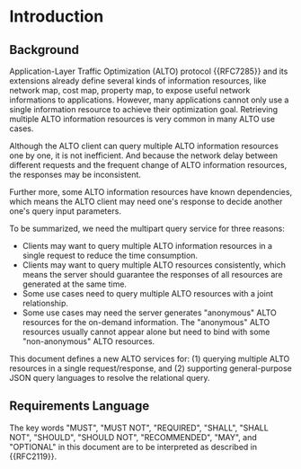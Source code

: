 # Introduction

## Background

Application-Layer Traffic Optimization (ALTO) protocol {{RFC7285}} and its
extensions already define several kinds of information resources, like network
map, cost map, property map, to expose useful network informations to
applications. However, many applications cannot only use a single information
resource to achieve their optimization goal. Retrieving multiple ALTO
information resources is very common in many ALTO use cases.

Although the ALTO client can query multiple ALTO information resources one by
one, it is not inefficient. And because the network delay between different
requests and the frequent change of ALTO information resources, the responses
may be inconsistent.

Further more, some ALTO information resources have known dependencies, which
means the ALTO client may need one's response to decide another one's query
input parameters.

To be summarized, we need the multipart query service for three reasons:

- Clients may want to query multiple ALTO information resources in a single
  request to reduce the time consumption.
- Clients may want to query multiple ALTO resources consistently, which means
  the server should guarantee the responses of all resources are generated at
  the same time.
- Some use cases need to query multiple ALTO resources with a joint relationship.
- Some use cases may need the server generates "anonymous" ALTO resources for
  the on-demand information. The "anonymous" ALTO resources usually cannot
  appear alone but need to bind with some "non-anonymous" ALTO resources.

This document defines a new ALTO services for: (1) querying multiple ALTO resources
in a single request/response, and (2) supporting general-purpose JSON query
languages to resolve the relational query.

## Requirements Language

The key words "MUST", "MUST NOT", "REQUIRED", "SHALL", "SHALL NOT", "SHOULD",
"SHOULD NOT", "RECOMMENDED", "MAY", and "OPTIONAL" in this document are to be
interpreted as described in {{RFC2119}}.
